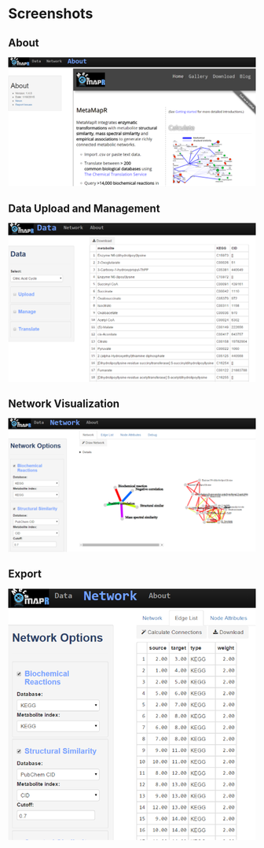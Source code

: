 Screenshots
========
## About
![About](www/images/about_page_example.png)

## Data Upload and Management
![Data](www/images/data_page_example.png)

## Network Visualization
![Network](www/images/network_page_example.png)

## Export
![Export](www/images/export_page_example.png)